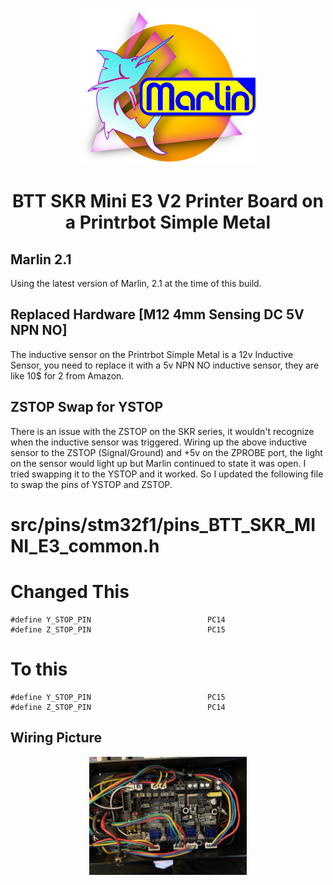 <p align="center"><img src="buildroot/share/pixmaps/logo/marlin-outrun-nf-500.png" height="250" alt="MarlinFirmware's logo" /></p>

<h1 align="center">BTT SKR Mini E3 V2 Printer Board on a Printrbot Simple Metal</h1>


## Marlin 2.1

Using the latest version of Marlin, 2.1 at the time of this build.

## Replaced Hardware [M12 4mm Sensing DC 5V NPN NO]

The inductive sensor on the Printrbot Simple Metal is a 12v Inductive Sensor, you need to replace it with a 5v NPN NO inductive sensor, they are like 10$ for 2 from Amazon.

## ZSTOP Swap for YSTOP

There is an issue with the ZSTOP on the SKR series, it wouldn't recognize when the inductive sensor was triggered.  Wiring up the above inductive sensor to the ZSTOP (Signal/Ground) and +5v on the ZPROBE port, the light on the sensor would light up but Marlin continued to state it was open.  I tried swapping it to the YSTOP and it worked.  So I updated the following file to swap the pins of YSTOP and ZSTOP.

# src/pins/stm32f1/pins_BTT_SKR_MINI_E3_common.h

# Changed This
```
#define Y_STOP_PIN                          PC14
#define Z_STOP_PIN                          PC15
```
 
# To this

 ```
#define Y_STOP_PIN                          PC15
#define Z_STOP_PIN                          PC14
```

## Wiring Picture

<div align="center">
  <img src="./IMG_2491.jpeg" alt="wiring" width="50%" />
</div>